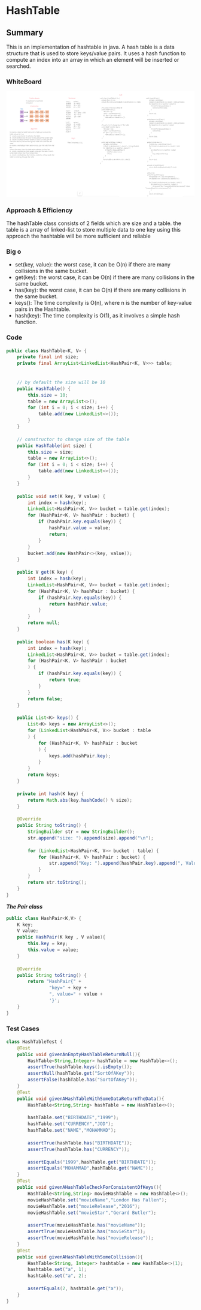 # HashTable

## Summary

This is an implementation of hashtable in java. A hash table is a data structure that is used to store keys/value pairs. It uses a hash function to compute an index into an array in which an element will be inserted or searched.

### WhiteBoard

![HashTable](./hashTable.PNG)

### Approach & Efficiency
The hashTable class consists of 2 fields which are size and a table. the table is a array of linked-list to store multiple data 
to one key using this approach the hashtable will be more sufficient and reliable 
### Big o
- set(key, value): the worst case, it can be O(n) if there are many collisions in the same bucket.
- get(key): the worst case, it can be O(n) if there are many collisions in the same bucket.
- has(key): the worst case, it can be O(n) if there are many collisions in the same bucket.
- keys(): The time complexity is O(n), where n is the number of key-value pairs in the Hashtable.
- hash(key): The time complexity is O(1), as it involves a simple hash function.

### Code 

```java
public class HashTable<K, V> {
    private final int size;
    private final ArrayList<LinkedList<HashPair<K, V>>> table;


    // by default the size will be 10
    public HashTable() {
        this.size = 10;
        table = new ArrayList<>();
        for (int i = 0; i < size; i++) {
            table.add(new LinkedList<>());
        }
    }

    // constructor to change size of the table
    public HashTable(int size) {
        this.size = size;
        table = new ArrayList<>();
        for (int i = 0; i < size; i++) {
            table.add(new LinkedList<>());
        }
    }

    public void set(K key, V value) {
        int index = hash(key);
        LinkedList<HashPair<K, V>> bucket = table.get(index);
        for (HashPair<K, V> hashPair : bucket) {
            if (hashPair.key.equals(key)) {
                hashPair.value = value;
                return;
            }
        }
        bucket.add(new HashPair<>(key, value));
    }

    public V get(K key) {
        int index = hash(key);
        LinkedList<HashPair<K, V>> bucket = table.get(index);
        for (HashPair<K, V> hashPair : bucket) {
            if (hashPair.key.equals(key)) {
                return hashPair.value;
            }
        }
        return null;
    }

    public boolean has(K key) {
        int index = hash(key);
        LinkedList<HashPair<K, V>> bucket = table.get(index);
        for (HashPair<K, V> hashPair : bucket
        ) {
            if (hashPair.key.equals(key)) {
                return true;
            }
        }
        return false;
    }

    public List<K> keys() {
        List<K> keys = new ArrayList<>();
        for (LinkedList<HashPair<K, V>> bucket : table
        ) {
            for (HashPair<K, V> hashPair : bucket
            ) {
                keys.add(hashPair.key);
            }
        }
        return keys;
    }

    private int hash(K key) {
        return Math.abs(key.hashCode() % size);
    }

    @Override
    public String toString() {
        StringBuilder str = new StringBuilder();
        str.append("size: ").append(size).append("\n");

        for (LinkedList<HashPair<K, V>> bucket : table) {
            for (HashPair<K, V> hashPair : bucket) {
                str.append("Key: ").append(hashPair.key).append(", Value: ").append(hashPair.value).append("\n");
            }
        }
        return str.toString();
    }
}
```

***The Pair class***
```java
public class HashPair<K,V> {
    K key;
    V value;
    public HashPair(K key , V value){
        this.key = key;
        this.value = value;
    }

    @Override
    public String toString() {
        return "HashPair{" +
                "key=" + key +
                ", value=" + value +
                '}';
    }
}
```

### Test Cases

```java
class HashTableTest {
    @Test
    public void givenAnEmptyHashTableReturnNull(){
        HashTable<String,Integer> hashTable = new HashTable<>();
        assertTrue(hashTable.keys().isEmpty());
        assertNull(hashTable.get("SortOfAKey"));
        assertFalse(hashTable.has("SortOfAKey"));
    }
    @Test
    public void givenAHashTableWithSomeDataReturnTheData(){
        HashTable<String,String> hashTable = new HashTable<>();

        hashTable.set("BIRTHDATE","1999");
        hashTable.set("CURRENCY","JOD");
        hashTable.set("NAME","MOHAMMAD");

        assertTrue(hashTable.has("BIRTHDATE"));
        assertTrue(hashTable.has("CURRENCY"));

        assertEquals("1999",hashTable.get("BIRTHDATE"));
        assertEquals("MOHAMMAD",hashTable.get("NAME"));
    }
    @Test
    public void givenAHashTableCheckForConsistentOfKeys(){
        HashTable<String,String> movieHashTable = new HashTable<>();
        movieHashTable.set("movieName","London Has Fallen");
        movieHashTable.set("movieRelease","2016");
        movieHashTable.set("movieStar","Gerard Butler");

        assertTrue(movieHashTable.has("movieName"));
        assertTrue(movieHashTable.has("movieStar"));
        assertTrue(movieHashTable.has("movieRelease"));
    }
    @Test
    public void givenAHashTableWithSomeCollision(){
        HashTable<String, Integer> hashtable = new HashTable<>(1);
        hashtable.set("a", 1);
        hashtable.set("a", 2);

        assertEquals(2, hashtable.get("a"));
    }
}
```